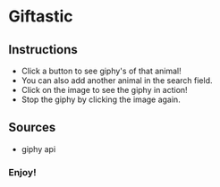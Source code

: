 # Giftastic

## Instructions

- Click a button to see giphy's of that animal!
- You can also add another animal in the search field.
- Click on the image to see the giphy in action!
- Stop the giphy by clicking the image again.

## Sources

- giphy api

### Enjoy!
